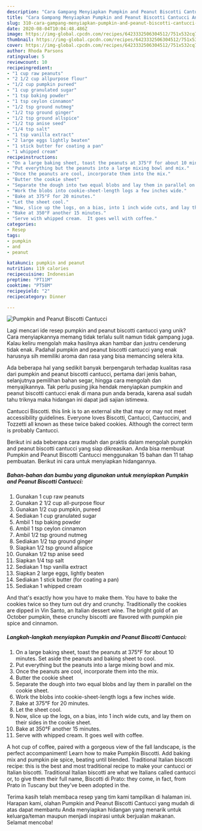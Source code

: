 ```yaml
---
description: "Cara Gampang Menyiapkan Pumpkin and Peanut Biscotti Cantucci Anti Gagal"
title: "Cara Gampang Menyiapkan Pumpkin and Peanut Biscotti Cantucci Anti Gagal"
slug: 310-cara-gampang-menyiapkan-pumpkin-and-peanut-biscotti-cantucci-anti-gagal
date: 2020-08-04T10:04:48.486Z
image: https://img-global.cpcdn.com/recipes/6423332506304512/751x532cq70/pumpkin-and-peanut-biscotti-cantucci-recipe-main-photo.jpg
thumbnail: https://img-global.cpcdn.com/recipes/6423332506304512/751x532cq70/pumpkin-and-peanut-biscotti-cantucci-recipe-main-photo.jpg
cover: https://img-global.cpcdn.com/recipes/6423332506304512/751x532cq70/pumpkin-and-peanut-biscotti-cantucci-recipe-main-photo.jpg
author: Rhoda Parsons
ratingvalue: 5
reviewcount: 10
recipeingredient:
- "1 cup raw peanuts"
- "2 1/2 cup allpurpose flour"
- "1/2 cup pumpkin pureed"
- "1 cup granulated sugar"
- "1 tsp baking powder"
- "1 tsp ceylon cinnamon"
- "1/2 tsp ground nutmeg"
- "1/2 tsp ground ginger"
- "1/2 tsp ground allspice"
- "1/2 tsp anise seed"
- "1/4 tsp salt"
- "1 tsp vanilla extract"
- "2 large eggs lightly beaten"
- "1 stick butter for coating a pan"
- "1 whipped cream"
recipeinstructions:
- "On a large baking sheet, toast the peanuts at 375°F for about 10 minutes.  Set aside the peanuts and baking sheet to cool."
- "Put everything but the peanuts into a large mixing bowl and mix."
- "Once the peanuts are cool, incorporate them into the mix."
- "Butter the cookie sheet"
- "Separate the dough into two equal blobs and lay them in parallel on the cookie sheet."
- "Work the blobs into cookie-sheet-length logs a few inches wide."
- "Bake at 375°F for 20 minutes."
- "Let the sheet cool."
- "Now, slice up the logs, on a bias, into 1 inch wide cuts, and lay them on their sides in the cookie sheet."
- "Bake at 350°F another 15 minutes."
- "Serve with whipped cream.  It goes well with coffee."
categories:
- Resep
tags:
- pumpkin
- and
- peanut

katakunci: pumpkin and peanut 
nutrition: 119 calories
recipecuisine: Indonesian
preptime: "PT11M"
cooktime: "PT58M"
recipeyield: "2"
recipecategory: Dinner

---
```



![Pumpkin and Peanut Biscotti Cantucci](https://img-global.cpcdn.com/recipes/6423332506304512/751x532cq70/pumpkin-and-peanut-biscotti-cantucci-recipe-main-photo.jpg)

Lagi mencari ide resep pumpkin and peanut biscotti cantucci yang unik? Cara menyiapkannya memang tidak terlalu sulit namun tidak gampang juga. Kalau keliru mengolah maka hasilnya akan hambar dan justru cenderung tidak enak. Padahal pumpkin and peanut biscotti cantucci yang enak harusnya sih memiliki aroma dan rasa yang bisa memancing selera kita.

Ada beberapa hal yang sedikit banyak berpengaruh terhadap kualitas rasa dari pumpkin and peanut biscotti cantucci, pertama dari jenis bahan, selanjutnya pemilihan bahan segar, hingga cara mengolah dan menyajikannya. Tak perlu pusing jika hendak menyiapkan pumpkin and peanut biscotti cantucci enak di mana pun anda berada, karena asal sudah tahu triknya maka hidangan ini dapat jadi sajian istimewa.

Cantucci Biscotti. this link is to an external site that may or may not meet accessibility guidelines. Everyone loves Biscotti, Cantucci, Cantuccini, and Tozzetti all known as these twice baked cookies. Although the correct term is probably Cantucci.


Berikut ini ada beberapa cara mudah dan praktis dalam mengolah pumpkin and peanut biscotti cantucci yang siap dikreasikan. Anda bisa membuat Pumpkin and Peanut Biscotti Cantucci menggunakan 15 bahan dan 11 tahap pembuatan. Berikut ini cara untuk menyiapkan hidangannya.

<!--inarticleads1-->

##### Bahan-bahan dan bumbu yang digunakan untuk menyiapkan Pumpkin and Peanut Biscotti Cantucci:

1. Gunakan 1 cup raw peanuts
1. Gunakan 2 1/2 cup all-purpose flour
1. Gunakan 1/2 cup pumpkin, pureed
1. Sediakan 1 cup granulated sugar
1. Ambil 1 tsp baking powder
1. Ambil 1 tsp ceylon cinnamon
1. Ambil 1/2 tsp ground nutmeg
1. Sediakan 1/2 tsp ground ginger
1. Siapkan 1/2 tsp ground allspice
1. Gunakan 1/2 tsp anise seed
1. Siapkan 1/4 tsp salt
1. Sediakan 1 tsp vanilla extract
1. Siapkan 2 large eggs, lightly beaten
1. Sediakan 1 stick butter (for coating a pan)
1. Sediakan 1 whipped cream


And that&#39;s exactly how you have to make them. You have to bake the cookies twice so they turn out dry and crunchy. Traditionally the cookies are dipped in Vin Santo, an Italian dessert wine. The bright gold of an October pumpkin, these crunchy biscotti are flavored with pumpkin pie spice and cinnamon. 

<!--inarticleads2-->

##### Langkah-langkah menyiapkan Pumpkin and Peanut Biscotti Cantucci:

1. On a large baking sheet, toast the peanuts at 375°F for about 10 minutes.  Set aside the peanuts and baking sheet to cool.
1. Put everything but the peanuts into a large mixing bowl and mix.
1. Once the peanuts are cool, incorporate them into the mix.
1. Butter the cookie sheet
1. Separate the dough into two equal blobs and lay them in parallel on the cookie sheet.
1. Work the blobs into cookie-sheet-length logs a few inches wide.
1. Bake at 375°F for 20 minutes.
1. Let the sheet cool.
1. Now, slice up the logs, on a bias, into 1 inch wide cuts, and lay them on their sides in the cookie sheet.
1. Bake at 350°F another 15 minutes.
1. Serve with whipped cream.  It goes well with coffee.


A hot cup of coffee, paired with a gorgeous view of the fall landscape, is the perfect accompaniment! Learn how to make Pumpkin Biscotti. Add baking mix and pumpkin pie spice, beating until blended. Traditional Italian biscotti recipe: this is the best and most traditional recipe to make your cantucci or Italian biscotti. Traditional Italian biscotti are what we Italians called cantucci or, to give them their full name, Biscotti di Prato: they come, in fact, from Prato in Tuscany but they&#39;ve been adopted in the. 

Terima kasih telah membaca resep yang tim kami tampilkan di halaman ini. Harapan kami, olahan Pumpkin and Peanut Biscotti Cantucci yang mudah di atas dapat membantu Anda menyiapkan hidangan yang menarik untuk keluarga/teman maupun menjadi inspirasi untuk berjualan makanan. Selamat mencoba!
